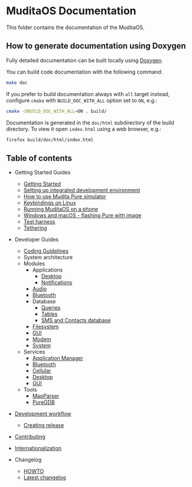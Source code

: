 # MuditaOS Documentation

This folder contains the documentation of the MuditaOS.

## How to generate documentation using Doxygen

Fully detailed documentation can be built locally using [Doxygen](https://www.doxygen.nl/index.html).

You can build code documentation with the following command:
```sh
make doc
```
If you prefer to build documentation always with `all` target instead, configure `cmake`
with `BUILD_DOC_WITH_ALL` option set to `ON`, e.g.:
```sh
cmake -DBUILD_DOC_WITH_ALL=ON . build/
```

Documentation is generated in the `doc/html` subdirectory of the build directory. To view it open `index.html` using a web browser, e.g.:
```sh
firefox build/doc/html/index.html
```

## Table of contents

- Getting Started Guides
    - [Getting Started](quickstart.md)
    - [Setting up integrated development environment](setup_ide.md)
    - [How to use Mudita Pure simulator](howto_simulator.md)
    - [Keybindings on Linux](host_keyboard_bindings.md)
    - [Running MuditaOS on a phone](running_on_phone.md)
    - [Windows and macOS - flashing Pure with image](flashing_win_macos.md)
    - [Test harness](../test/README.md)
    - [Tethering](tethering.md)

- Developer Guides
    - [Coding Guidelines](./MuditaCppCodingGuidelines.md)
    - System architecture
    - Modules
        - Applications
            - [Desktop](../module-apps/application-desktop/doc/README.md)
            - [Notifications](../module-apps/apps-common/notifications/README.md)
        - [Audio](../module-audio/README.md)
        - [Bluetooth](../module-bluetooth/README.md)
        - Database
            - [Queries](../module-db/queries/README.md)
            - [Tables](../module-db/Tables/README.md)
            - [SMS and Contacts database](database_v2.md)
        - [Filesystem](../module-vfs/README.md)
        - [GUI](../module-gui/README.md)
        - [Modem](../module-cellular/modem/README.md)
        - [System](../module-sys/README.md)
    - Services
        - [Application Manager](../module-services/service-appmgr/doc/README.md)
        - [Bluetooth](../module-services/service-bluetooth/doc/readme.md)
        - [Cellular](../module-services/service-cellular/doc/README.md)
        - [Desktop](../module-services/service-desktop/README.md)
        - [GUI](../module-services/service-gui/doc/README.md)
    - Tools
        - [MapParser](https://github.com/mudita/misc-tools/blob/master/mapparser/README.md)
        - [PureGDB](https://github.com/mudita/misc-tools/blob/master/puregdb/README.md)
- [Development workflow](development_workflow.md)
    - [Creating release](release.md)
- [Contributing](../CONTRIBUTING.md)
- [Internationalization](i18n.md)
- Changelog
    - [HOWTO](changelog_howto.md)
    - [Latest changelog](../changelog.md)

